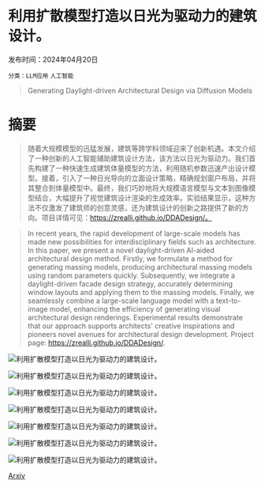 # 利用扩散模型打造以日光为驱动力的建筑设计。

发布时间：2024年04月20日

`分类：LLM应用` `人工智能`

> Generating Daylight-driven Architectural Design via Diffusion Models

# 摘要

> 随着大规模模型的迅猛发展，建筑等跨学科领域迎来了创新机遇。本文介绍了一种创新的人工智能辅助建筑设计方法，该方法以日光为驱动力。我们首先构建了一种快速生成建筑体量模型的方法，利用随机参数迅速产出设计模型。接着，引入了一种日光导向的立面设计策略，精确规划窗户布局，并将其整合到体量模型中。最终，我们巧妙地将大规模语言模型与文本到图像模型结合，大幅提升了视觉建筑设计渲染的生成效率。实验结果显示，这种方法不仅激发了建筑师的创意灵感，还为建筑设计的创新之路提供了新的方向。项目详情可见：https://zrealli.github.io/DDADesign/。

> In recent years, the rapid development of large-scale models has made new possibilities for interdisciplinary fields such as architecture. In this paper, we present a novel daylight-driven AI-aided architectural design method. Firstly, we formulate a method for generating massing models, producing architectural massing models using random parameters quickly. Subsequently, we integrate a daylight-driven facade design strategy, accurately determining window layouts and applying them to the massing models. Finally, we seamlessly combine a large-scale language model with a text-to-image model, enhancing the efficiency of generating visual architectural design renderings. Experimental results demonstrate that our approach supports architects' creative inspirations and pioneers novel avenues for architectural design development. Project page: https://zrealli.github.io/DDADesign/.

![利用扩散模型打造以日光为驱动力的建筑设计。](../../../paper_images/2404.13353/x2.png)

![利用扩散模型打造以日光为驱动力的建筑设计。](../../../paper_images/2404.13353/x3.png)

![利用扩散模型打造以日光为驱动力的建筑设计。](../../../paper_images/2404.13353/x4.png)

![利用扩散模型打造以日光为驱动力的建筑设计。](../../../paper_images/2404.13353/x5.png)

![利用扩散模型打造以日光为驱动力的建筑设计。](../../../paper_images/2404.13353/x6.png)

![利用扩散模型打造以日光为驱动力的建筑设计。](../../../paper_images/2404.13353/x7.png)

![利用扩散模型打造以日光为驱动力的建筑设计。](../../../paper_images/2404.13353/x8.png)

[Arxiv](https://arxiv.org/abs/2404.13353)